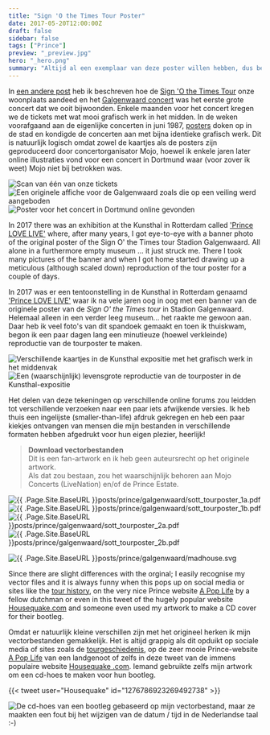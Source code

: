 ```yaml
---
title: "Sign 'O the Times Tour Poster"
date: 2017-05-20T12:00:00Z
draft: false
sidebar: false
tags: ["Prince"]
preview: "_preview.jpg"
hero: "_hero.png"
summary: "Altijd al een exemplaar van deze poster willen hebben, dus besloot ik hem te tekenen en online te publiceren zodat meer mensen ervan konden genieten"
---
```


In [een andere post](../sign-o-the-times) heb ik beschreven hoe de [Sign 'O the Times Tour](http://princevault.com/index.php?title=Sign_O%27_The_Times_Tour) onze woonplaats aandeed en het [Galgenwaard concert](http://princevault.com/index.php?title=20_June_1987) was het eerste grote concert dat we ooit bijwoonden.
Enkele maanden voor het concert kregen we de tickets met wat mooi grafisch werk in het midden.
In de weken voorafgaand aan de eigenlijke concerten in juni 1987, [posters](https://www.veilingagenda.nl/product/prince-sign-of-the-time-original-concert-poster-holland-origineel-eerste-print-poster-1987-1987/) doken op in de stad en kondigde de concerten aan met bijna identieke grafisch werk.
Dit is natuurlijk logisch omdat zowel de kaartjes als de posters zijn geproduceerd door concertorganisator Mojo, hoewel ik enkele jaren later online illustraties vond voor een concert in Dortmund waar (voor zover ik weet) Mojo niet bij betrokken was.

![Scan van één van onze tickets](../sign-o-the-times/ticket.jpg)
![Een originele affiche voor de Galgenwaard zoals die op een veiling werd aangeboden](veiling.jpg)
![Poster voor het concert in Dortmund online gevonden](dortmund.jpg)

In 2017 there was an exhibition at the Kunsthal in Rotterdam called ['Prince LOVE LIVE'](https://www.kunsthal.nl/nl/plan-je-bezoek/tentoonstellingen/prince/) where, after many years, I got eye-to-eye with a banner photo of the original poster of the Sign O' the Times tour Stadion Galgenwaard. 
All alone in a furthermore empty museum ... it just struck me. There I took many pictures of the banner and when I got home started drawing up a meticulous (although scaled down) reproduction of the tour poster for a couple of days.

In 2017 was er een tentoonstelling in de Kunsthal in Rotterdam genaamd ['Prince LOVE LIVE'](https://www.kunsthal.nl/nl/plan-je-bezoek/tentoonstellingen/prince/) waar ik na vele jaren oog in oog met een banner van de originele poster van de _Sign O' the Times tour_ in Stadion Galgenwaard.
Helemaal alleen in een verder leeg museum... het raakte me gewoon aan.
Daar heb ik veel foto's van dit spandoek gemaakt en toen ik thuiskwam, begon ik een paar dagen lang een minutieuze (hoewel verkleinde) reproductie van de tourposter te maken.

![Verschillende kaartjes in de Kunsthal expositie met het grafisch werk in het middenvak](kunsthal-01.jpg)
![Een (waarschijnlijk) levensgrote reproductie van de tourposter in de Kunsthal-expositie](kunsthal-02.jpg)

Het delen van deze tekeningen op verschillende online forums zou leidden tot verschillende verzoeken naar een paar iets afwijkende versies.
Ik heb thuis een ingelijste (smaller-than-life) afdruk gekregen en heb een paar kiekjes ontvangen van mensen die mijn bestanden in verschillende formaten hebben afgedrukt voor hun eigen plezier, heerlijk!

> **Download vectorbestanden**  
> Dit is een fan-artwork en ik heb geen auteursrecht op het originele artwork.  
> Als dat zou bestaan, zou het waarschijnlijk behoren aan Mojo Concerts (LiveNation) en/of de Prince Estate.

![{{ .Page.Site.BaseURL }}posts/prince/galgenwaard/sott_tourposter_1a.pdf](sott_tourposter_1a.jpg)
![{{ .Page.Site.BaseURL }}posts/prince/galgenwaard/sott_tourposter_1b.pdf](sott_tourposter_1b.jpg)
![{{ .Page.Site.BaseURL }}posts/prince/galgenwaard/sott_tourposter_2a.pdf](sott_tourposter_2a.jpg)
![{{ .Page.Site.BaseURL }}posts/prince/galgenwaard/sott_tourposter_2b.pdf](sott_tourposter_2b.jpg)

![{{ .Page.Site.BaseURL }}posts/prince/galgenwaard/madhouse.svg](madhouse.svg)

Since there are slight differences with the orginal; I easily recognise my vector files and it is always funny when this pops up on social media or sites like the [tour history](https://goldiesparade.co.uk/prince-tours/sign-o-the-times-tour/), on the very nice Prince website [A Pop Life](https://apoplife.nl/concert/prince-21-06-1987/) by a fellow dutchman or even in this tweet of the hugely popular website [Housequake.com](https://www.housequake.com/) and someone even used my artwork to make a CD cover for their bootleg.

Omdat er natuurlijk kleine verschillen zijn met het origineel herken ik mijn vectorbestanden gemakkelijk.
Het is altijd grappig als dit opduikt op sociale media of sites zoals de [tourgeschiedenis](https://goldiesparade.co.uk/prince-tours/sign-o-the-times-tour/), op de zeer mooie Prince-website [A Pop Life](https://apoplife.nl/concert/prince-21-06-1987/) van een landgenoot of zelfs in deze tweet van de immens populaire website [Housequake .com](https://www.housequake.com/).
Iemand gebruikte zelfs mijn artwork om een cd-hoes te maken voor hun bootleg.

{{< tweet user="Housequake" id="1276786923269492738" >}} 

![De cd-hoes van een bootleg gebaseerd op mijn vectorbestand, maar ze maakten een fout bij het wijzigen van de datum / tijd in de Nederlandse taal :-)](bootleg.jpg)